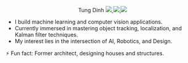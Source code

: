 <p align="center">
Tung Dinh 
<a href="https://www.linkedin.com/in/tung-dinh/">
    <img src="https://img.shields.io/badge/-Linkedin-blue?style=flat-square&logo=linkedin">
</a>
<a href="mailto:tsdinh442@gmail.com">
    <img src="https://img.shields.io/badge/-Email-red?style=flat-square&logo=gmail&logoColor=white">
</a>
<a href="https://youtube.com/@TungDinh_CV?si=jZZwTFCE6Qc83rMG">
    <img src="https://img.shields.io/badge/YouTube-red?style=for-the-badge&logo=youtube&logoColor=white">
</a>
</p>

* I build machine learning and computer vision applications.
* Currently immersed in mastering object tracking, localization, and Kalman filter techniques.
* My interest lies in the intersection of AI, Robotics, and Design. 

⚡ Fun fact: Former architect, designing houses and structures. 
